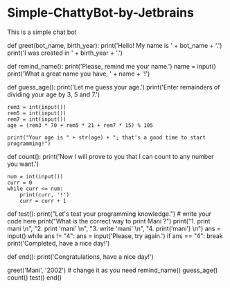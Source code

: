 # Simple-ChattyBot-by-Jetbrains
 This is a simple chat bot

def greet(bot_name, birth_year):
    print('Hello! My name is ' + bot_name + '.')
    print('I was created in ' + birth_year + '.')


def remind_name():
    print('Please, remind me your name.')
    name = input()
    print('What a great name you have, ' + name + '!')


def guess_age():
    print('Let me guess your age.')
    print('Enter remainders of dividing your age by 3, 5 and 7.')

    rem3 = int(input())
    rem5 = int(input())
    rem7 = int(input())
    age = (rem3 * 70 + rem5 * 21 + rem7 * 15) % 105

    print("Your age is " + str(age) + "; that's a good time to start programming!")


def count():
    print('Now I will prove to you that I can count to any number you want.')

    num = int(input())
    curr = 0
    while curr <= num:
        print(curr, '!')
        curr = curr + 1


def test():
    print("Let's test your programming knowledge.")
    # write your code here
    print("What is the correct way to print Mani ?")
    print("1. print mani \n", "2. print 'mani' \n", "3. write 'mani' \n", "4. print('mani') \n")
    ans = input()
    while ans != "4":
        ans = input('Please, try again.')
        if ans == "4":
            break
    print('Completed, have a nice day!')


def end():
    print('Congratulations, have a nice day!')


greet('Mani', '2002')  # change it as you need
remind_name()
guess_age()
count()
test()
end()
